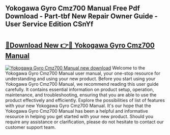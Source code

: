 ## Yokogawa Gyro Cmz700 Manual Free Pdf Download - Part-tbf New Repair Owner Guide - User Service Edition CSnYf

# <h2><a href="http://bc57649.oget.top/?id=Yokogawa+Gyro+Cmz700+Manual">🔗Download New 👉🔴 Yokogawa Gyro Cmz700 Manual</a></h2>

[![Yokogawa Gyro Cmz700 Manual new download](https://i.imgur.com/5g1atiW.png)](http://bc57649.oget.top/?id=Yokogawa+Gyro+Cmz700+Manual)
Welcome to the Yokogawa Gyro Cmz700 Manual user manual, your one-stop resource for understanding and using your new product. Before you start using your Yokogawa Gyro Cmz700 Manual, we recommend reading this user guide carefully. It contains essential information on product setup, operation, maintenance, and troubleshooting, ensuring that you are able to use the product effectively and efficiently. Explore the possibilities of list of features with your new Yokogawa Gyro Cmz700 Manual. It's our hope that the Yokogawa Gyro Cmz700 Manual has been a helpful and informative resource in helping you get started with your new product. Should you require any assistance or clarification, please do not hesitate to contact our customer support team.
